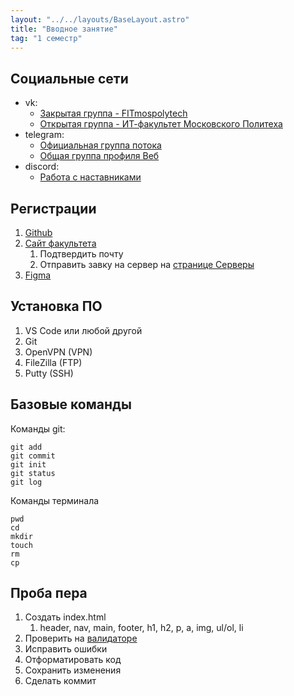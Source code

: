 ```yaml
---
layout: "../../layouts/BaseLayout.astro"
title: "Вводное занятие"
tag: "1 семестр"
---
```


## Социальные сети

- vk:
  - [Закрытая группа - FITmospolytech](//vk.com/fitmospolytech.team)
  - [Открытая группа - ИТ-факультет Московского Политеха](//vk.com/fit.mospolytech)
- telegram:
  - [Официальная группа потока](//t.me/+KOo1mwORG5UyYTNi)
  - [Общая группа профиля Веб](//t.me/joinchat/b1k0ZPStUPY0M2Ji)
- discord:
  - [Работа с наставниками](//discord.gg/6vM44ugx)

## Регистрации

1. [Github](//github.com)
1. [Cайт факультета](//fit.mospolytech.ru)
   1. Подтвердить почту
   1. Отправить завку на сервер на [странице Серверы](//fit.mospolytech.ru/systems/servers)
1. [Figma](//figma.com)

## Установка ПО

1. VS Code или любой другой
1. Git
1. OpenVPN (VPN)
1. FileZilla (FTP)
1. Putty (SSH)

## Базовые команды

Команды git:

```
git add
git commit
git init
git status
git log
```

Команды терминала

```
pwd
cd
mkdir
touch
rm
cp
```

## Проба пера

1. Создать index.html
   1. header, nav, main, footer, h1, h2, p, a, img, ul/ol, li
1. Проверить на [валидаторе](https://validator.w3.org/)
1. Исправить ошибки
1. Отформатировать код
1. Сохранить изменения
1. Сделать коммит
